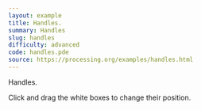 ```yaml
---
layout: example
title: Handles.
summary: Handles
slug: handles
difficulty: advanced
code: handles.pde
source: https://processing.org/examples/handles.html
---
```


Handles. 

 Click and drag the white boxes to change their position.
